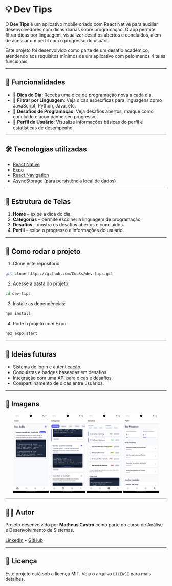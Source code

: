 # 💡 Dev Tips

O **Dev Tips** é um aplicativo mobile criado com React Native para auxiliar desenvolvedores com dicas diárias sobre programação. O app permite filtrar dicas por linguagem, visualizar desafios abertos e concluídos, além de acessar um perfil com o progresso do usuário.

Este projeto foi desenvolvido como parte de um desafio acadêmico, atendendo aos requisitos mínimos de um aplicativo com pelo menos 4 telas funcionais.

---

## 📱 Funcionalidades

- 📆 **Dica do Dia**: Receba uma dica de programação nova a cada dia.
- 🧪 **Filtrar por Linguagem**: Veja dicas específicas para linguagens como JavaScript, Python, Java, etc.
- 🧩 **Desafios de Programação**: Veja desafios abertos, marque como concluído e acompanhe seu progresso.
- 👤 **Perfil do Usuário**: Visualize informações básicas do perfil e estatísticas de desempenho.

---

## 🛠️ Tecnologias utilizadas

- [React Native](https://reactnative.dev/)
- [Expo](https://expo.dev/)
- [React Navigation](https://reactnavigation.org/)
- [AsyncStorage](https://react-native-async-storage.github.io/async-storage/) (para persistência local de dados)

---

## 🧭 Estrutura de Telas

1. **Home** – exibe a dica do dia.
2. **Categorias** – permite escolher a linguagem de programação.
3. **Desafios** – mostra os desafios abertos e concluídos.
4. **Perfil** – exibe o progresso e informações do usuário.

---

## 🚀 Como rodar o projeto

1. Clone este repositório:
```bash
git clone https://github.com/Couks/dev-tips.git
```

2. Acesse a pasta do projeto:
```bash
cd dev-tips
```

3. Instale as dependências:
```bash
npm install
```

4. Rode o projeto com Expo:
```bash
npx expo start
```

---

## 🧠 Ideias futuras

- Sistema de login e autenticação.
- Conquistas e badges baseadas em desafios.
- Integração com uma API para dicas e desafios.
- Compartilhamento de dicas entre usuários.

---

## 📸 Imagens

<p align="center">
  <img src="./assets/screenshots/home.png" alt="Tela Inicial" width="22%" />
  <img src="./assets/screenshots/categorias.png" alt="Categorias" width="22%" />
  <img src="./assets/screenshots/desafios.png" alt="Desafios" width="22%" />
  <img src="./assets/screenshots/perfil.png" alt="Perfil" width="22%" />
</p>

---

## 🧑‍💻 Autor

Projeto desenvolvido por **Matheus Castro** como parte do curso de Análise e Desenvolvimento de Sistemas.

[LinkedIn](https://www.linkedin.com/in/matheus-castro-araujo/) • [GitHub](https://github.com/Couks)

---

## 📃 Licença

Este projeto está sob a licença MIT. Veja o arquivo `LICENSE` para mais detalhes.